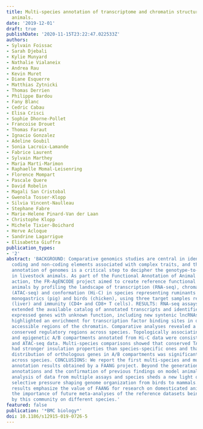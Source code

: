 ```yaml
---
title: Multi-species annotation of transcriptome and chromatin structure in domesticated
  animals.
date: '2019-12-01'
draft: true
publishDate: '2020-11-15T23:22:47.022533Z'
authors:
- Sylvain Foissac
- Sarah Djebali
- Kylie Munyard
- Nathalie Vialaneix
- Andrea Rau
- Kevin Muret
- Diane Esquerre
- Matthias Zytnicki
- Thomas Derrien
- Philippe Bardou
- Fany Blanc
- Cedric Cabau
- Elisa Crisci
- Sophie Dhorne-Pollet
- Francoise Drouet
- Thomas Faraut
- Ignacio Gonzalez
- Adeline Goubil
- Sonia Lacroix-Lamande
- Fabrice Laurent
- Sylvain Marthey
- Maria Marti-Marimon
- Raphaelle Momal-Leisenring
- Florence Mompart
- Pascale Quere
- David Robelin
- Magali San Cristobal
- Gwenola Tosser-Klopp
- Silvia Vincent-Naulleau
- Stephane Fabre
- Marie-Helene Pinard-Van der Laan
- Christophe Klopp
- Michele Tixier-Boichard
- Herve Acloque
- Sandrine Lagarrigue
- Elisabetta Giuffra
publication_types:
- '2'
abstract: 'BACKGROUND: Comparative genomics studies are central in identifying the
  coding and non-coding elements associated with complex traits, and the functional
  annotation of genomes is a critical step to decipher the genotype-to-phenotype relationships
  in livestock animals. As part of the Functional Annotation of Animal Genomes (FAANG)
  action, the FR-AgENCODE project aimed to create reference functional maps of domesticated
  animals by profiling the landscape of transcription (RNA-seq), chromatin accessibility
  (ATAC-seq) and conformation (Hi-C) in species representing ruminants (cattle, goat),
  monogastrics (pig) and birds (chicken), using three target samples related to metabolism
  (liver) and immunity (CD4+ and CD8+ T cells). RESULTS: RNA-seq assays considerably
  extended the available catalog of annotated transcripts and identified differentially
  expressed genes with unknown function, including new syntenic lncRNAs. ATAC-seq
  highlighted an enrichment for transcription factor binding sites in differentially
  accessible regions of the chromatin. Comparative analyses revealed a core set of
  conserved regulatory regions across species. Topologically associating domains (TADs)
  and epigenetic A/B compartments annotated from Hi-C data were consistent with RNA-seq
  and ATAC-seq data. Multi-species comparisons showed that conserved TAD boundaries
  had stronger insulation properties than species-specific ones and that the genomic
  distribution of orthologous genes in A/B compartments was significantly conserved
  across species. CONCLUSIONS: We report the first multi-species and multi-assay genome
  annotation results obtained by a FAANG project. Beyond the generation of reference
  annotations and the confirmation of previous findings on model animals, the integrative
  analysis of data from multiple assays and species sheds a new light on the multi-scale
  selective pressure shaping genome organization from birds to mammals. Overall, these
  results emphasize the value of FAANG for research on domesticated animals and reinforces
  the importance of future meta-analyses of the reference datasets being generated
  by this community on different species.'
featured: false
publication: '*BMC biology*'
doi: 10.1186/s12915-019-0726-5
---
```


